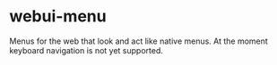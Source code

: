 # webui-menu

Menus for the web that look and act like native menus. At the moment keyboard navigation is not yet supported.
